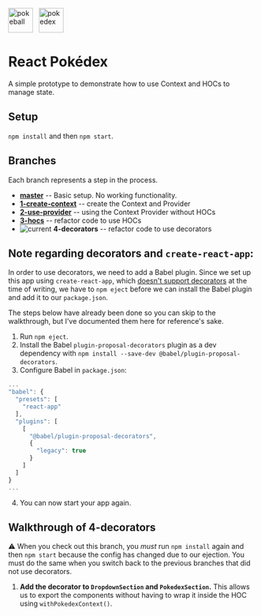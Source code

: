 <img src="https://i.dlpng.com/static/png/89133_thumb.png" alt="pokeball" height="50"/> &nbsp; <img src="https://people.rit.edu/jrm2516/330/gamedex/pokedex.png" alt="pokedex" height="50"/>  

# React Pokédex 

A simple prototype to demonstrate how to use Context and HOCs to manage state. 

## Setup
`npm install` and then `npm start`.

## Branches
Each branch represents a step in the process.

- **[master](https://github.com/siuangie91/react-pokedex/tree/master)** -- Basic setup. No working functionality.
- **[1-create-context](https://github.com/siuangie91/react-pokedex/tree/1-create-context)** -- create the Context and Provider
- **[2-use-provider](https://github.com/siuangie91/react-pokedex/tree/2-use-provider)** -- using the Context Provider without HOCs
- **[3-hocs](https://github.com/siuangie91/react-pokedex/tree/3-hocs)** -- refactor code to use HOCs
- ![current](https://img.shields.io/badge/current-blue.svg) **4-decorators** -- refactor code to use decorators

## Note regarding decorators and `create-react-app`:

In order to use decorators, we need to add a Babel plugin. Since we set up this app using `create-react-app`, which [doesn't support decorators](https://facebook.github.io/create-react-app/docs/can-i-use-decorators) at the time of writing, we have to `npm eject` before we can install the Babel plugin and add it to our `package.json`.

The steps below have already been done so you can skip to the walkthrough, but I've documented them here for reference's sake.
1. Run `npm eject`.
2. Install the Babel `plugin-proposal-decorators` plugin as a dev dependency with `npm install --save-dev @babel/plugin-proposal-decorators`.
3. Configure Babel in `package.json`:
```javascript
...
"babel": {
  "presets": [
    "react-app"
  ],
  "plugins": [
    [
      "@babel/plugin-proposal-decorators",
      {
        "legacy": true
      }
    ]
  ]
}
...
```
4. You can now start your app again.

## Walkthrough of 4-decorators
:warning: When you check out this branch, you _must_ run `npm install` again and then `npm start` because the config has changed due to our ejection. You must do the same when you switch back to the previous branches that did not use decorators.

1. **Add the decorator to `DropdownSection` and `PokedexSection`.** This allows us to export the components without having to wrap it inside the HOC using `withPokedexContext()`.